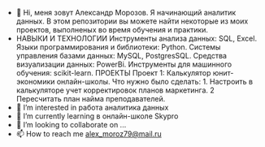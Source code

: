 - 👋 Hi, меня зовут Александр Морозов. Я начинающий аналитик данных. В этом репозитории вы можете найти некоторые из моих проектов, выполненых во время обучения и практики.
- НАВЫКИ И ТЕХНОЛОГИИ Инструменты анализа данных: SQL, Excel. Языки программирования и библиотеки: Python. Системы управления базами данных: MySQL, PostgresSQL. Средства визуализации данных: PowerBi. Инструменты для машинного обучения: scikit-learn. ПРОЕКТЫ Проект 1: Калькулятор юнит-экономики онлайн-школы. Что нужно было сделать: 1. Настроить в калькуляторе учет корректировок планов маркетинга. 2 Пересчитать план найма преподавателей.
- 👀 I’m interested in работа аналитика данных
- 🌱 I’m currently learning в онлайн-школе Skypro
- 💞️ I’m looking to collaborate on ...
- 📫 How to reach me alex_moroz79@mail.ru

<!---
AlexNM7/AlexNM7 is a ✨ special ✨ repository because its `README.md` (this file) appears on your GitHub profile.
You can click the Preview link to take a look at your changes.
--->
